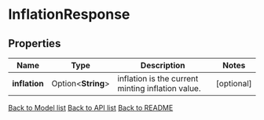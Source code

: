 # InflationResponse

## Properties

Name | Type | Description | Notes
------------ | ------------- | ------------- | -------------
**inflation** | Option<**String**> | inflation is the current minting inflation value. | [optional]

[Back to Model list](../README.md#documentation-for-models) [Back to API list](../README.md#documentation-for-api-endpoints) [Back to README](../README.md)


